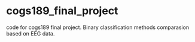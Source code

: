 # cogs189_final_project

code for cogs189 final project. Binary classification methods comparasion based on EEG data.
